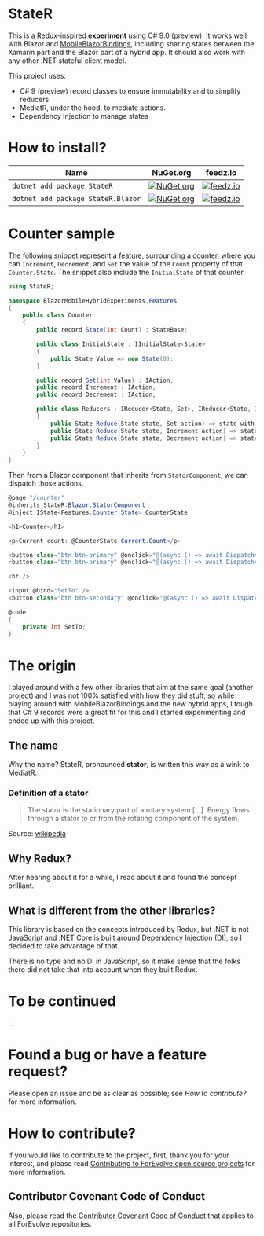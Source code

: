 # StateR

This is a Redux-inspired **experiment** using C# 9.0 (preview).
It works well with Blazor and [MobileBlazorBindings](https://github.com/xamarin/MobileBlazorBindings),
including sharing states between the Xamarin part and the Blazor part of a hybrid app.
It should also work with any other .NET stateful client model.

This project uses:

-   C# 9 (preview) record classes to ensure immutability and to simplify reducers.
-   MediatR, under the hood, to mediate actions.
-   Dependency Injection to manage states

# How to install?

| Name                               | NuGet.org                                                                                                      | feedz.io                                                                                                                                                                                                                 |
| ---------------------------------- | -------------------------------------------------------------------------------------------------------------- | ------------------------------------------------------------------------------------------------------------------------------------------------------------------------------------------------------------------------ |
| `dotnet add package StateR`        | [![NuGet.org](https://img.shields.io/nuget/vpre/StateR)](https://www.nuget.org/packages/StateR/)               | [![feedz.io](https://img.shields.io/badge/endpoint.svg?url=https%3A%2F%2Ff.feedz.io%2Fforevolve%2Fstator%2Fshield%2FStateR%2Flatest)](https://f.feedz.io/forevolve/stator/packages/StateR/latest/download)               |
| `dotnet add package StateR.Blazor` | [![NuGet.org](https://img.shields.io/nuget/vpre/StateR.Blazor)](https://www.nuget.org/packages/StateR.Blazor/) | [![feedz.io](https://img.shields.io/badge/endpoint.svg?url=https%3A%2F%2Ff.feedz.io%2Fforevolve%2Fstator%2Fshield%2FStateR.Blazor%2Flatest)](https://f.feedz.io/forevolve/stator/packages/StateR.Blazor/latest/download) |

# Counter sample

The following snippet represent a feature, surrounding a counter, where you can `Increment`, `Decrement`,
and `Set` the value of the `Count` property of that `Counter.State`. The snippet also include the
`InitialState` of that counter.

```csharp
using StateR;

namespace BlazorMobileHybridExperiments.Features
{
    public class Counter
    {
        public record State(int Count) : StateBase;

        public class InitialState : IInitialState<State>
        {
            public State Value => new State(0);
        }

        public record Set(int Value) : IAction;
        public record Increment : IAction;
        public record Decrement : IAction;

        public class Reducers : IReducer<State, Set>, IReducer<State, Increment>, IReducer<State, Decrement>
        {
            public State Reduce(State state, Set action) => state with { Count = action.Value };
            public State Reduce(State state, Increment action) => state with { Count = state.Count + 1 };
            public State Reduce(State state, Decrement action) => state with { Count = state.Count - 1 };
        }
    }
}
```

Then from a Blazor component that inherits from `StatorComponent`, we can dispatch those actions.

```csharp
@page "/counter"
@inherits StateR.Blazor.StatorComponent
@inject IState<Features.Counter.State> CounterState

<h1>Counter</h1>

<p>Current count: @CounterState.Current.Count</p>

<button class="btn btn-primary" @onclick="@(async () => await DispatchAsync(new Features.Counter.Increment()))">+</button>
<button class="btn btn-primary" @onclick="@(async () => await DispatchAsync(new Features.Counter.Decrement()))">-</button>

<hr />

<input @bind="SetTo" />
<button class="btn btn-secondary" @onclick="@(async () => await DispatchAsync(new Features.Counter.Set(SetTo)))">Set</button>

@code
{
    private int SetTo;
}
```

# The origin

I played around with a few other libraries that aim at the same goal (another project)
and I was not 100% satisfied with how they did stuff, so while playing around with
MobileBlazorBindings and the new hybrid apps, I tough that C# 9 records were a great fit
for this and I started experimenting and ended up with this project.

## The name

Why the name? StateR, pronounced **stator**, is written this way as a wink to MediatR.

### Definition of a stator

> The stator is the stationary part of a rotary system [...].
> Energy flows through a stator to or from the rotating component of the system.

Source: [wikipedia](https://en.wikipedia.org/wiki/Stator)

## Why Redux?

After hearing about it for a while, I read about it and found the concept brilliant.

## What is different from the other libraries?

This library is based on the concepts introduced by Redux, but .NET is not JavaScript and
.NET Core is built around Dependency Injection (DI), so I decided to take advantage of that.

There is no type and no DI in JavaScript, so it make sense that the folks there did not take
that into account when they built Redux.

# To be continued

...

# Found a bug or have a feature request?

Please open an issue and be as clear as possible; see _How to contribute?_ for more information.

# How to contribute?

If you would like to contribute to the project, first, thank you for your interest, and please read [Contributing to ForEvolve open source projects](https://github.com/ForEvolve/ForEvolve.DependencyInjection/tree/master/CONTRIBUTING.md) for more information.

## Contributor Covenant Code of Conduct

Also, please read the [Contributor Covenant Code of Conduct](https://github.com/ForEvolve/Toc/blob/master/CODE_OF_CONDUCT.md) that applies to all ForEvolve repositories.
